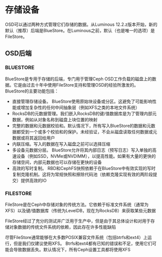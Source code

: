 # 存储设备

OSD可以通过两种方式管理它们存储的数据。从Luminous 12.2.z版本开始，新的默认（推荐）后端是BlueStore。在Luminous之前，默认（也是唯一的选项）是FileStore。

## OSD后端

### **BLUESTORE**

BlueStore是专用于存储的后端，专门用于管理Ceph OSD工作负载的磁盘上的数据。它是由过去十年中使用FileStore支持和管理OSD的经验所激发的。 BlueStore的主要功能包括：

* 直接管理存储设备。 BlueStore使用原始块设备或分区。这避免了可能影响性能或增加复杂性的任何中间抽象层（例如XFS之类的本地文件系统）
* RocksDB的元数据管理。我们嵌入RocksDB的键/值数据库是为了管理内部元数据，例如从对象名称到磁盘上块位置的映射
* 完整的数据和元数据校验和。默认情况下，所有写入BlueStore的数据和元数据都受到一个或多个校验和的保护。未经验证，不会从磁盘读取任何数据或元数据或将其返回给用户
* 内联压缩。写入的数据在写入磁盘之前可以选择压缩
* 多设备元数据分层。 BlueStore允许将其内部日志（预写日志）写入单独的高速设备（例如SSD，NVMe或NVDIMM），以提高性能。如果有大量的更快的存储空间，内部元数据也可以存储在更快的设备
* 高效的写时复制。 RBD和CephFS快照依赖于在BlueStore中有效实现的写时复制克隆机制。这将为常规快照和擦除代码池（依赖克隆实现有效的两阶段提交）提供高效的IO

### **FILESTORE**

FileStore是在Ceph中存储对象的传统方法。它依赖于标准文件系统（通常为XFS）以及键/值数据库（传统为LevelDB，现在为RocksDB）来获取某些元数据

FileStore经过了充分的测试并广泛用于生产中，但是由于其总体设计和对用于存储对象数据的传统文件系统的依赖，因此存在许多性能缺陷

尽管FileStore通常能够在大多数POSIX兼容文件系统（包括btrfs和ext4）上运行，但是我们仅建议使用XFS。 Btrfs和ext4都有已知的错误和不足，使用它们可能会导致数据丢失。默认情况下，所有Ceph设置工具都将使用XFS

